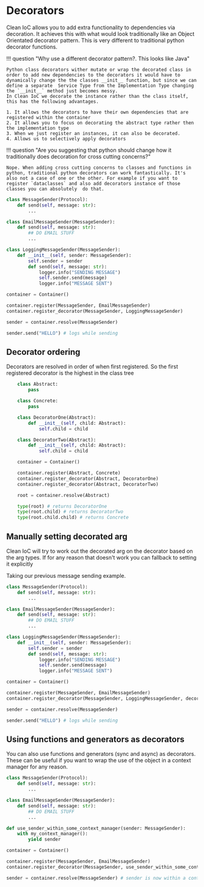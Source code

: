 # Decorators

Clean IoC allows you to add extra functionality to dependencies via decoration.
It achieves this with what would look traditionally like an Object Orientated decorator pattern. This is very different to traditional python decorator functions.


!!! question "Why use a different decorator pattern?. This looks like Java"

    Python class decorators wither mutate or wrap the decorated class in order to add new dependencies to the decorators it would have to dynamically change the the classes __init__ function, but since we can define a separate  Service Type from the Implementation Type changing the `__init__` method just becomes messy.
    In Clean IoC we decorate the instance rather than the class itself, this has the following advantages.

    1. It allows the decorators to have their own dependencies that are registered within the container
    2. It allows you to focus on decorating the abstract type rather then the implementation type
    3. When we just register an instances, it can also be decorated.
    4. Allows us to selectively apply decorators


!!! question "Are you suggesting that python should change how it traditionally does decoration for cross cutting concerns?"

    Nope. When adding cross cutting concerns to classes and functions in python, traditional python decorators can work fantastically. It's also not a case of one or the other. For example if you want to register `dataclasses` and also add decorators instance of those classes you can absolutely  do that.


```python
class MessageSender(Protocol):
    def send(self, message: str):
        ...

class EmailMessageSender(MessageSender):
    def send(self, message: str):
        ## DO EMAIL STUFF
        ...

class LoggingMessageSender(MessageSender):
    def __init__(self, sender: MessageSender):
        self.sender = sender
        def send(self, message: str):
            logger.info("SENDING MESSAGE")
            self.sender.send(message)
            logger.info("MESSAGE SENT")

container = Container()

container.register(MessageSender, EmailMessageSender)
container.register_decorator(MessageSender, LoggingMessageSender)

sender = container.resolve(MessageSender)

sender.send("HELLO") # logs while sending
```




## Decorator ordering
Decorators are resolved in order of when first registered. So the first registered decorator is the highest in the class tree

```python
    class Abstract:
        pass

    class Concrete:
        pass

    class DecoratorOne(Abstract):
        def __init__(self, child: Abstract):
            self.child = child

    class DecoratorTwo(Abstract):
        def __init__(self, child: Abstract):
            self.child = child

    container = Container()

    container.register(Abstract, Concrete)
    container.register_decorator(Abstract, DecoratorOne)
    container.register_decorator(Abstract, DecoratorTwo)

    root = container.resolve(Abstract)

    type(root) # returns DecoratorOne
    type(root.child) # returns DecoratorTwo
    type(root.child.child) # returns Concrete
```

## Manually setting decorated arg

Clean IoC will try to work out the decorated arg on the decorator based on the arg types.
If for any reason that doesn't work you can fallback to setting it explicitly

Taking our previous message sending example.

```python
class MessageSender(Protocol):
    def send(self, message: str):
        ...

class EmailMessageSender(MessageSender):
    def send(self, message: str):
        ## DO EMAIL STUFF
        ...

class LoggingMessageSender(MessageSender):
    def __init__(self, sender: MessageSender):
        self.sender = sender
        def send(self, message: str):
            logger.info("SENDING MESSAGE")
            self.sender.send(message)
            logger.info("MESSAGE SENT")

container = Container()

container.register(MessageSender, EmailMessageSender)
container.register_decorator(MessageSender, LoggingMessageSender, decorated_arg="sender")

sender = container.resolve(MessageSender)

sender.send("HELLO") # logs while sending
```

## Using functions and generators as decorators

You can also use functions and generators (sync and async) as decorators.
These can be useful if you want to wrap the use of the object in a context manager for any reason.

```python
class MessageSender(Protocol):
    def send(self, message: str):
        ...

class EmailMessageSender(MessageSender):
    def send(self, message: str):
        ## DO EMAIL STUFF
        ...

def use_sender_within_some_context_manager(sender: MessageSender):
    with my_context_manager():
        yield sender

container = Container()

container.register(MessageSender, EmailMessageSender)
container.register_decorator(MessageSender, use_sender_within_some_context_manager, decorated_arg="sender")

sender = container.resolve(MessageSender) # sender is now within a context manager
```
